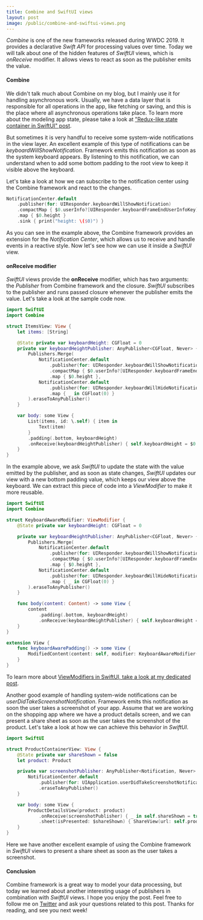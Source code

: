 ```yaml
---
title: Combine and SwiftUI views
layout: post
image: /public/combine-and-swiftui-views.png
---
```


*Combine* is one of the new frameworks released during WWDC 2019. It provides a declarative *Swift API* for processing values over time. Today we will talk about one of the hidden features of *SwiftUI* views, which is *onReceive* modifier. It allows views to react as soon as the publisher emits the value.

#### Combine
We didn't talk much about Combine on my blog, but I mainly use it for handling asynchronous work. Usually, we have a data layer that is responsible for all operations in the app, like fetching or saving, and this is the place where all asynchronous operations take place. To learn more about the modeling app state, please take a look at ["Redux-like state container in SwiftUI" post](/2019/09/18/redux-like-state-container-in-swiftui/).

But sometimes it is very handful to receive some system-wide notifications in the view layer. An excellent example of this type of notifications can be *keyboardWillShowNotification*. Framework emits this notification as soon as the system keyboard appears. By listening to this notification, we can understand when to add some bottom padding to the root view to keep it visible above the keyboard.

Let's take a look at how we can subscribe to the notification center using the Combine framework and react to the changes.

```swift
NotificationCenter.default
    .publisher(for: UIResponder.keyboardWillShowNotification)
    .compactMap { $0.userInfo?[UIResponder.keyboardFrameEndUserInfoKey] as? CGRect }
    .map { $0.height }
    .sink { print("height: \($0)") }
```

As you can see in the example above, the Combine framework provides an extension for the *Notification Center*, which allows us to receive and handle events in a reactive style. Now let's see how we can use it inside a *SwiftUI* view.

#### onReceive modifier
*SwiftUI* views provide the **onReceive** modifier, which has two arguments: the *Publisher* from Combine framework and the closure. *SwiftUI* subscribes to the publisher and runs passed closure whenever the publisher emits the value. Let's take a look at the sample code now.

```swift
import SwiftUI
import Combine

struct ItemsView: View {
    let items: [String]

    @State private var keyboardHeight: CGFloat = 0
    private var keyboardHeightPublisher: AnyPublisher<CGFloat, Never> {
        Publishers.Merge(
            NotificationCenter.default
                .publisher(for: UIResponder.keyboardWillShowNotification)
                .compactMap { $0.userInfo?[UIResponder.keyboardFrameEndUserInfoKey] as? CGRect }
                .map { $0.height },
            NotificationCenter.default
                .publisher(for: UIResponder.keyboardWillHideNotification)
                .map { _ in CGFloat(0) }
        ).eraseToAnyPublisher()
    }

    var body: some View {
        List(items, id: \.self) { item in
            Text(item)
        }
        .padding(.bottom, keyboardHeight)
        .onReceive(keyboardHeightPublisher) { self.keyboardHeight = $0 }
    }
}
```

In the example above, we ask *SwiftUI* to update the state with the value emitted by the publisher, and as soon as state changes, *SwiftUI* updates our view with a new bottom padding value, which keeps our view above the keyboard. We can extract this piece of code into a *ViewModifier* to make it more reusable. 

```swift
import SwiftUI
import Combine

struct KeyboardAwareModifier: ViewModifier {
    @State private var keyboardHeight: CGFloat = 0

    private var keyboardHeightPublisher: AnyPublisher<CGFloat, Never> {
        Publishers.Merge(
            NotificationCenter.default
                .publisher(for: UIResponder.keyboardWillShowNotification)
                .compactMap { $0.userInfo?[UIResponder.keyboardFrameEndUserInfoKey] as? CGRect }
                .map { $0.height },
            NotificationCenter.default
                .publisher(for: UIResponder.keyboardWillHideNotification)
                .map { _ in CGFloat(0) }
        ).eraseToAnyPublisher()
    }

    func body(content: Content) -> some View {
        content
            .padding(.bottom, keyboardHeight)
            .onReceive(keyboardHeightPublisher) { self.keyboardHeight = $0 }
    }
}

extension View {
    func keyboardAwarePadding() -> some View {
        ModifiedContent(content: self, modifier: KeyboardAwareModifier())
    }
}
```

To learn more about [ViewModifiers in SwiftUI, take a look at my dedicated post](/2019/08/07/viewmodifiers-in-swiftui/).

Another good example of handling system-wide notifications can be *userDidTakeScreenshotNotification*. Framework emits this notification as soon the user takes a screenshot of your app. Assume that we are working on the shopping app where we have a product details screen, and we can present a share sheet as soon as the user takes the screenshot of the product. Let's take a look at how we can achieve this behavior in *SwiftUI*.

```swift
import SwiftUI

struct ProductContainerView: View {
    @State private var shareShown = false
    let product: Product

    private var screenshotPublisher: AnyPublisher<Notification, Never> {
        NotificationCenter.default
            .publisher(for: UIApplication.userDidTakeScreenshotNotification)
            .eraseToAnyPublisher()
    }

    var body: some View {
        ProductDetailsView(product: product)
            .onReceive(screenshotPublisher) { _ in self.shareShown = true }
            .sheet(isPresented: $shareShown) { ShareView(url: self.product.url) }
    }
}
```

Here we have another excellent example of using the Combine framework in *SwiftUI* views to present a share sheet as soon as the user takes a screenshot.

#### Conclusion
Combine framework is a great way to model your data processing, but today we learned about another interesting usage of publishers in combination with *SwiftUI* views. I hope you enjoy the post. Feel free to follow me on [Twitter](https://twitter.com/mecid) and ask your questions related to this post. Thanks for reading, and see you next week! 